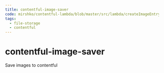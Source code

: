```yaml
---
title: contentful-image-saver
code: mirshko/contentful-lambda/blob/master/src/lambda/createImageEntry.js
tags: 
  - file-storage
  - contentful
---
```


# contentful-image-saver

Save images to contentful
